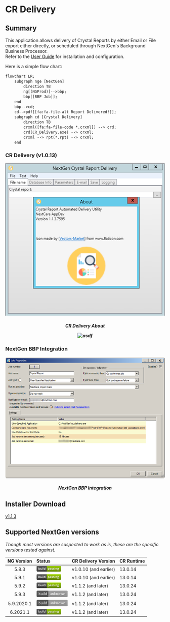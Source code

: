 # CR Delivery

## Summary
This application allows delivery of Crystal Reports by either Email or File export either directly, or scheduled through NextGen's Background Business Processor.  
Refer to the [User Guide](https://github.com/kevinfosterNG/CR_Delivery/blob/master/Crystal%20Report%20Delivery%20-%20User%20Guide.pdf) for installation and configuration. 

Here is a simple flow chart:

```mermaid
flowchart LR;
    subgraph nge [NextGen]
        direction TB
        ng[(NGProd)]-->bbp;
        bbp[[BBP Job]];
    end
    bbp-->cd;
    cd-->pdf[[fa:fa-file-alt Report Delivered!]];
    subgraph cd [Crystal Delivery]
        direction TB
        crxml([fa:fa-file-code *.crxml]) --> crd;
        crd(CR_Delivery.exe) --> crxml;
        crxml --> rpt(*.rpt) --> crxml;
    end
```

### CR Delivery (v1.0.13)
<p align="center">
  <img src="https://github.com/kevinfosterNG/CR_Delivery/blob/master/app.png" />
  <h5 align="center">CR Delivery About
<p align="center">
  
![asdf](https://fostes.org/img/CRDelivery-TestExport.gif)
  
### NextGen BBP Integration
  <p align="center">
  <img src="https://github.com/kevinfosterNG/CR_Delivery/blob/master/bbp_job.png" />
  <h5 align="center">NextGen BBP Integration
<p align="center">

## Installer Download
[v1.1.3](Setup-1.1.3.msi)

## Supported NextGen versions
_Though most versions are suspected to work as is, these are the specific versions tested against._

| NG Version | Status | CR Delivery Version | CR Runtime |
|:-------:|:------|:------|:------|
| 5.8.3 | ![Passing](https://raw.githubusercontent.com/travis-ci/travis-api/master/public/images/result/passing.png) | v1.0.10 (and earlier) | 13.0.14 |
| 5.9.1 | ![Passing](https://raw.githubusercontent.com/travis-ci/travis-api/master/public/images/result/passing.png) | v1.0.10 (and earlier) | 13.0.14 |
| 5.9.2 | ![Passing](https://raw.githubusercontent.com/travis-ci/travis-api/master/public/images/result/passing.png) | v1.1.2 (and later) | 13.0.24 |
| 5.9.3 | ![Unknown](https://raw.githubusercontent.com/travis-ci/travis-api/master/public/images/result/unknown.png) | v1.1.2 (and later) | 13.0.24 |
| 5.9.2020.1 | ![Unknown](https://raw.githubusercontent.com/travis-ci/travis-api/master/public/images/result/unknown.png) | v1.1.2 (and later) | 13.0.24 |
| 6.2021.1 | ![Passing](https://raw.githubusercontent.com/travis-ci/travis-api/master/public/images/result/passing.png) | v1.1.2 (and later) | 13.0.24 |
